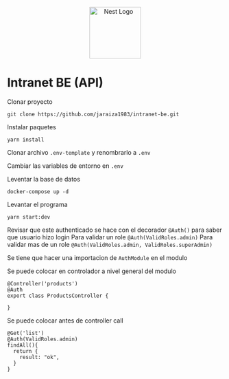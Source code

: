 <p align="center">
  <a href="http://nestjs.com/" target="blank"><img src="https://nestjs.com/img/logo-small.svg" width="120" alt="Nest Logo" /></a>
</p>

# Intranet BE (API)

Clonar proyecto
```
git clone https://github.com/jaraiza1983/intranet-be.git
```

Instalar paquetes
```
yarn install
```

Clonar archivo ```.env-template``` y renombrarlo a ```.env``` 

Cambiar las variables de entorno en ```.env```

Leventar la base de datos
```
docker-compose up -d
```

Levantar el programa 
```
yarn start:dev
```

Revisar que este authenticado se hace con el decorador ```@Auth()``` para saber que usuario hizo login
Para validar un role ```@Auth(ValidRoles.admin)```
Para validar mas de un role ```@Auth(ValidRoles.admin, ValidRoles.superAdmin)```

Se tiene que hacer una importacion de ```AuthModule``` en el modulo

Se puede colocar en controlador a nivel general del modulo
```
@Controller('products')
@Auth
export class ProductsController {

}
```

Se puede colocar antes de controller call 
```
@Get('list')
@Auth(ValidRoles.admin)
findAll(){
  return {
    result: "ok",
  }
}
```
